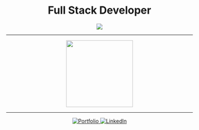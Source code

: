 <h1 align="center">Full Stack Developer</h1>

<p align="center">
  <img src="https://readme-typing-svg.herokuapp.com?font=Fira+Code&weight=500&size=22&pause=1000&center=true&vCenter=true&width=450&lines=I+am+Aissa+Bedr;I+%E2%9D%A4+Solid.js+%26+TypeScript" />
</p>

---

<p align="center">
  <img src="https://github-readme-stats.vercel.app/api?username=aissa-dev1&show_icons=true&theme=radical" height="180"/>
</p>

---

<p align="center">
  <a href="https://aissabedr.vercel.app">
    <img src="https://img.shields.io/badge/Portfolio-121212?logo=vercel&logoColor=white" alt="Portfolio" />
  </a>
  <a href="https://www.linkedin.com/in/aissa-dev">
    <img src="https://img.shields.io/badge/LinkedIn-0A66C2?logo=linkedin&logoColor=white" alt="LinkedIn" />
  </a>
</p>
